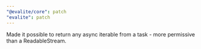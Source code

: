 ```yaml
---
"@evalite/core": patch
"evalite": patch
---
```


Made it possible to return any async iterable from a task - more permissive than a ReadableStream.
